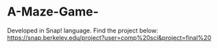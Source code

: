 # A-Maze-Game-
Developed in Snap! language.
Find the project below: 
https://snap.berkeley.edu/project?user=comp%20sci&project=final%20

